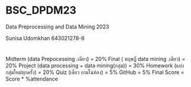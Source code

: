 # BSC_DPDM23
 Data Preprocessing and Data Mining 2023 
 
 Sunisa Udomkhan 643021278-8

 #
Midterm (data Prepocessing .เดียว) = 20%
Final ( ทฤษฏี data mining .เดียว) = 20%
Project (data processing + data mining(กลุ่ม)) = 30%
Homework (แบ่งกลุ่มใหม่ทุกครั้ง) = 20%
Quiz (เดี่ยว ถามในห้อง) = 5%
GitHub = 5% Final Score = Score * %attendance
